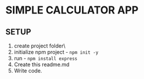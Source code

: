 # SIMPLE CALCULATOR APP

## SETUP

1. create project folder\
2. initialize npm project - `npm init -y`
3. run - `npm install express`
4. Create this readme.md
5. Write code.
